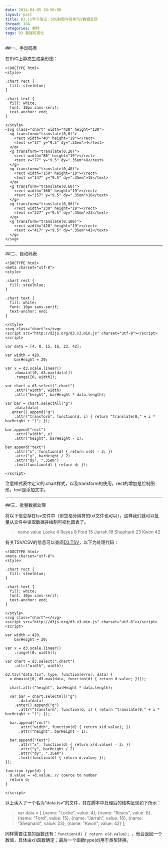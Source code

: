 ```yaml
---
date: 2014-04-05 20:50:00
layout: post
title: D3.js学习笔记：SVG制图与简单TSV数据呈现
thread: 104
categories: 教程
tags: D3 数据可视化
---
```


##一、手动码表

在SVG上静态生成条形图：

```
<!DOCTYPE html>
<style>

.chart rect {
  fill: steelblue;
}

.chart text {
  fill: white;
  font: 10px sans-serif;
  text-anchor: end;
}

</style>
<svg class="chart" width="420" height="120">
  <g transform="translate(0,0)">
    <rect width="40" height="19"></rect>
    <text x="37" y="9.5" dy=".35em">4</text>
  </g>
  <g transform="translate(0,20)">
    <rect width="80" height="19"></rect>
    <text x="77" y="9.5" dy=".35em">8</text>
  </g>
  <g transform="translate(0,40)">
    <rect width="150" height="19"></rect>
    <text x="147" y="9.5" dy=".35em">15</text>
  </g>
  <g transform="translate(0,60)">
    <rect width="160" height="19"></rect>
    <text x="157" y="9.5" dy=".35em">16</text>
  </g>
  <g transform="translate(0,80)">
    <rect width="230" height="19"></rect>
    <text x="227" y="9.5" dy=".35em">23</text>
  </g>
  <g transform="translate(0,100)">
    <rect width="420" height="19"></rect>
    <text x="417" y="9.5" dy=".35em">42</text>
  </g>
</svg>
```

----

##二、自动码表

```
<!DOCTYPE html>
<meta charset="utf-8">
<style>

.chart rect {
  fill: steelblue;
}

.chart text {
  fill: white;
  font: 10px sans-serif;
  text-anchor: end;
}

</style>
<svg class="chart"></svg>
<script src="http://d3js.org/d3.v3.min.js" charset="utf-8"></script>
<script>

var data = [4, 8, 15, 16, 23, 42];

var width = 420,
    barHeight = 20;

var x = d3.scale.linear()
    .domain([0, d3.max(data)])
    .range([0, width]);

var chart = d3.select(".chart")
    .attr("width", width)
    .attr("height", barHeight * data.length);

var bar = chart.selectAll("g")
    .data(data)
  .enter().append("g")
    .attr("transform", function(d, i) { return "translate(0," + i * barHeight + ")"; });

bar.append("rect")
    .attr("width", x)
    .attr("height", barHeight - 1);

bar.append("text")
    .attr("x", function(d) { return x(d) - 3; })
    .attr("y", barHeight / 2)
    .attr("dy", ".35em")
    .text(function(d) { return d; });

</script>
```

注意样式表中定义的.chart样式，以及transform的使用，rect的增加是绘制图形，text是添加文字。

----

##三、批量数据处理

将以下信息存在tsv文件中（带空格分隔符的txt文件也可以），这样我们就可以批量从文件中读取数据并绘制可视化图表了。

>name	value
Locke	4
Reyes	8
Ford	15
Jarrah	16
Shephard	23
Kwon	42

有关TSV/CSV的信息可以查阅[D3.TSV](https://github.com/mbostock/d3/wiki/CSV)，以下为处理代码：

```
<!DOCTYPE html>
<meta charset="utf-8">
<style>

.chart rect {
  fill: steelblue;
}

.chart text {
  fill: white;
  font: 10px sans-serif;
  text-anchor: end;
}

</style>
<svg class="chart"></svg>
<script src="http://d3js.org/d3.v3.min.js" charset="utf-8"></script>
<script>

var width = 420,
    barHeight = 20;

var x = d3.scale.linear()
    .range([0, width]);

var chart = d3.select(".chart")
    .attr("width", width);

d3.tsv("data.tsv", type, function(error, data) {
  x.domain([0, d3.max(data, function(d) { return d.value; })]);

  chart.attr("height", barHeight * data.length);

  var bar = chart.selectAll("g")
      .data(data)
    .enter().append("g")
      .attr("transform", function(d, i) { return "translate(0," + i * barHeight + ")"; });

  bar.append("rect")
      .attr("width", function(d) { return x(d.value); })
      .attr("height", barHeight - 1);

  bar.append("text")
      .attr("x", function(d) { return x(d.value) - 3; })
      .attr("y", barHeight / 2)
      .attr("dy", ".35em")
      .text(function(d) { return d.value; });
});

function type(d) {
  d.value = +d.value; // coerce to number
  return d;
}

</script>
```

以上读入了一个名为“data.tsv”的文件，其在脚本中处理后的结构呈现如下所示：

>var data = [
  {name: "Locke",    value:  4},
  {name: "Reyes",    value:  8},
  {name: "Ford",     value: 15},
  {name: "Jarrah",   value: 16},
  {name: "Shephard", value: 23},
  {name: "Kwon",     value: 42}
];

同样需要注意的函数还有：`function(d) { return x(d.value); `，他会返回一个数值，具体由x()函数确定；最后一个函数type(d)用于类型转换。
